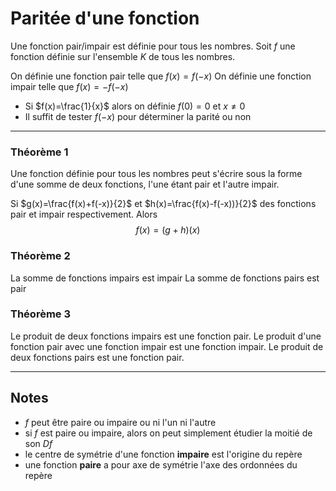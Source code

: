 # Paritée d'une fonction
Une fonction pair/impair est définie pour tous les nombres.
Soit $f$ une fonction définie sur l'ensemble $K$ de tous les nombres.

On définie une fonction pair telle que $f(x)=f(-x)$
On définie une fonction impair telle que $f(x) = -f(-x)$

- Si $f(x)=\frac{1}{x}$ alors on définie $f(0)=0$ et $x \neq 0$
- Il suffit de tester $f(-x)$ pour déterminer la parité ou non

---

### Théorème 1
Une fonction définie pour tous les nombres peut s'écrire sous la forme d'une somme de deux fonctions, l'une étant pair et l'autre impair.

Si $g(x)=\frac{f(x)+f(-x)}{2}$ et $h(x)=\frac{f(x)-f(-x))}{2}$ des fonctions pair et impair respectivement.
Alors $$f(x)=(g+h)(x)$$
### Théorème 2
La somme de fonctions impairs est impair
La somme de fonctions pairs est pair

### Théorème 3
Le produit de deux fonctions impairs est une fonction pair.
Le produit d'une fonction pair avec une fonction impair est une fonction impair.
Le produit de deux fonctions pairs est une fonction pair.

--- 

## Notes
- $f$ peut être paire ou impaire ou ni l'un ni l'autre
- si $f$ est paire ou impaire, alors on peut simplement étudier la moitié de son $Df$
- le centre de symétrie d'une fonction **impaire** est l'origine du repère
- une fonction **paire** a pour axe de symétrie l'axe des ordonnées du repère



